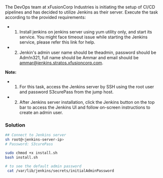 The DevOps team at xFusionCorp Industries is initiating the setup of CI/CD pipelines and has decided to utilize Jenkins as their server. Execute the task according to the provided requirements:

- 1. Install jenkins on jenkins server using yum utility only, and start its service. You might face timeout issue while starting the Jenkins service, please refer this link for help.

- 2. Jenkin's admin user name should be theadmin, password should be Adm!n321, full name should be Ammar and email should be ammar@jenkins.stratos.xfusioncorp.com.

**Note:**
- 1. For this task, access the Jenkins server by SSH using the root user and password S3curePass from the jump host.

- 2. After Jenkins server installation, click the Jenkins button on the top bar to access the Jenkins UI and follow on-screen instructions to create an admin user.

### Solution
```bash
## Connect to Jenkins server
sh root@<jenkins-server-ip>
# Password: S3curePass

sudo chmod +x install.sh
bash install.sh

# to see the default admin password
 cat /var/lib/jenkins/secrets/initialAdminPassword
 
```